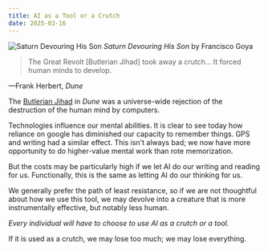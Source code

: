 ```yaml
---
title: AI as a Tool or a Crutch
date: 2025-03-16
---
```

![Saturn Devouring His Son](https://upload.wikimedia.org/wikipedia/commons/8/82/Francisco_de_Goya%2C_Saturno_devorando_a_su_hijo_%281819-1823%29.jpg)
*Saturn Devouring His Son* by Francisco Goya

> The Great Revolt [Butlerian Jihad] took away a crutch… It forced human minds to develop.

—Frank Herbert, *Dune*

The [Butlerian Jihad](https://dune.fandom.com/wiki/Butlerian_Jihad) in *Dune* was a universe-wide rejection of the destruction of the human mind by computers. 

Technologies influence our mental abilities. It is clear to see today how reliance on google has diminished our capacity to remember things. GPS and writing had a similar effect. This isn't always bad; we now have more opportunity to do higher-value mental work than rote memorization.

But the costs may be particularly high if we let AI do our writing and reading for us. Functionally, this is the same as letting AI do our thinking for us. 

We generally prefer the path of least resistance, so if we are not thoughtful about how we use this tool, we may devolve into a creature that is more instrumentally effective, but notably less human.

*Every individual will have to choose to use AI as a crutch or a tool.* 

If it is used as a crutch, we may lose too much; we may lose everything.
